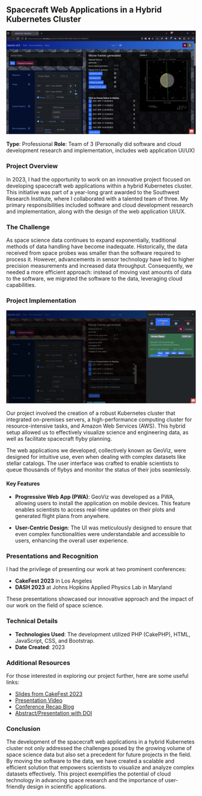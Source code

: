 ## Spacecraft Web Applications in a Hybrid Kubernetes Cluster

![Spacecraft Web Applications in a Hybrid Kubernetes Cluster](./hybrid-kubernetes-spacecraft-web-applications_1.png)

**Type**: Professional
**Role**: Team of 3 (Personally did software and cloud development research and implementation, includes web application UI/UX)

### Project Overview

In 2023, I had the opportunity to work on an innovative project focused on developing spacecraft web applications within a hybrid Kubernetes cluster. This initiative was part of a year-long grant awarded to the Southwest Research Institute, where I collaborated with a talented team of three. My primary responsibilities included software and cloud development research and implementation, along with the design of the web application UI/UX.

### The Challenge

As space science data continues to expand exponentially, traditional methods of data handling have become inadequate. Historically, the data received from space probes was smaller than the software required to process it. However, advancements in sensor technology have led to higher precision measurements and increased data throughput. Consequently, we needed a more efficient approach: instead of moving vast amounts of data to the software, we migrated the software to the data, leveraging cloud capabilities.

### Project Implementation

![Spacecraft Web Applications in a Hybrid Kubernetes Cluster](./hybrid-kubernetes-spacecraft-web-applications_2.png)

Our project involved the creation of a robust Kubernetes cluster that integrated on-premises servers, a high-performance computing cluster for resource-intensive tasks, and Amazon Web Services (AWS). This hybrid setup allowed us to effectively visualize science and engineering data, as well as facilitate spacecraft flyby planning.

The web applications we developed, collectively known as GeoViz, were designed for intuitive use, even when dealing with complex datasets like stellar catalogs. The user interface was crafted to enable scientists to queue thousands of flybys and monitor the status of their jobs seamlessly.

#### Key Features

- **Progressive Web App (PWA)**: GeoViz was developed as a PWA, allowing users to install the application on mobile devices. This feature enables scientists to access real-time updates on their plots and generated flight plans from anywhere.

- **User-Centric Design**: The UI was meticulously designed to ensure that even complex functionalities were understandable and accessible to users, enhancing the overall user experience.

### Presentations and Recognition

I had the privilege of presenting our work at two prominent conferences:

- **CakeFest 2023** in Los Angeles
- **DASH 2023** at Johns Hopkins Applied Physics Lab in Maryland

These presentations showcased our innovative approach and the impact of our work on the field of space science.

### Technical Details

- **Technologies Used**: The development utilized PHP (CakePHP), HTML, JavaScript, CSS, and Bootstrap.
- **Date Created**: 2023

### Additional Resources

For those interested in exploring our project further, here are some useful links:

- [Slides from CakeFest 2023](https://umer936.com/cakefest-2023/)
- [Presentation Video](https://www.youtube.com/live/4KB92R7UQc8?si=7rFNri7wxBw-BQmG)
- [Conference Recap Blog](https://www.cakedc.com/amanda/2023/10/12/cakefest-2023-recap)
- [Abstract/Presentation with DOI](https://zenodo.org/records/8412469)

### Conclusion

The development of the spacecraft web applications in a hybrid Kubernetes cluster not only addressed the challenges posed by the growing volume of space science data but also set a precedent for future projects in the field. By moving the software to the data, we have created a scalable and efficient solution that empowers scientists to visualize and analyze complex datasets effectively. This project exemplifies the potential of cloud technology in advancing space research and the importance of user-friendly design in scientific applications.
